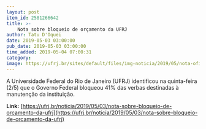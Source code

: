 ```yaml
---
layout: post
item_id: 2581266642
title: >-
    Nota sobre bloqueio de orçamento da UFRJ
author: Tatu D'Oquei
date: 2019-05-03 03:00:00
pub_date: 2019-05-03 03:00:00
time_added: 2019-05-04 07:00:31
category: 
image: https://ufrj.br/sites/default/files/img-noticia/2019/05/nota-oficial-ufrj-portal.png
---
```


A Universidade Federal do Rio de Janeiro (UFRJ) identificou na quinta-feira (2/5) que o Governo Federal bloqueou 41% das verbas destinadas à manutenção da instituição.

**Link:** [https://ufrj.br/noticia/2019/05/03/nota-sobre-bloqueio-de-orcamento-da-ufrj](https://ufrj.br/noticia/2019/05/03/nota-sobre-bloqueio-de-orcamento-da-ufrj)

